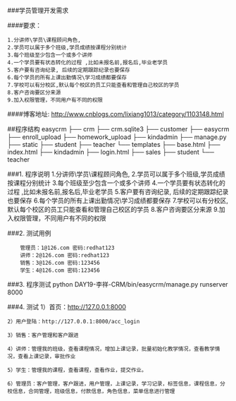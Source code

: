 
###学员管理开发需求

####要求：

	1.分讲师\学员\课程顾问角色,
	2.学员可以属于多个班级,学员成绩按课程分别统计
	3.每个班级至少包含一个或多个讲师
	4.一个学员要有状态转化的过程 ,比如未报名前,报名后,毕业老学员
	5.客户要有咨询纪录, 后续的定期跟踪纪录也要保存
	6.每个学员的所有上课出勤情况\学习成绩都要保存
	7.学校可以有分校区,默认每个校区的员工只能查看和管理自己校区的学员
	8.客户咨询要区分来源
	9.加入权限管理，不同用户有不同的权限 

####博客地址:
	http://www.cnblogs.com/lixiang1013/category/1103148.html


##程序结构
	easycrm
	├── crm
	├── crm.sqlite3
	├── customer
	├── easycrm
	├── enroll_upload
	├── homework_upload
	├── kindadmin
	├── manage.py
	├── static
	├── student
	├── teacher
	└── templates
	    ├── base.html
	    ├── index.html
	    ├── kindadmin
	    ├── login.html
	    ├── sales
	    ├── student
	    └── teacher


###1. 程序说明
	1.分讲师\学员\课程顾问角色,
	2.学员可以属于多个班级,学员成绩按课程分别统计
	3.每个班级至少包含一个或多个讲师
	4.一个学员要有状态转化的过程 ,比如未报名前,报名后,毕业老学员
	5.客户要有咨询纪录, 后续的定期跟踪纪录也要保存
	6.每个学员的所有上课出勤情况\学习成绩都要保存
	7.学校可以有分校区,默认每个校区的员工只能查看和管理自己校区的学员
	8.客户咨询要区分来源
	9.加入权限管理，不同用户有不同的权限 

###2. 测试用例

        管理员：1@126.com 密码:redhat123
		讲师：2@126.com 密码:redhat123
		销售：3@126.com 密码:123456
		学生：4@126.com 密码:123456

###3. 程序测试
	python DAY19-李祥-CRM/bin/easycrm/manage.py runserver 8000

###4. 测试
	1）首页：http://127.0.0.1:8000

	2）用户登陆：http://127.0.0.1:8000/acc_login

	3）销售：客户管理和客户跟进
	
	4）讲师：管理我的班级，查看课程情况，增加上课记录，批量初始化教学情况，查看教学情况，查看上课记录，审批作业

	5）学生：管理我的课程，查看课程，查看作业，提交作业。

	6）管理员：客户管理，客户跟进，用户管理，上课记录，学习记录，标签信息，课程信息，分校信息，合同管理，班级信息，付款信息，角色信息，菜单信息进行管理
